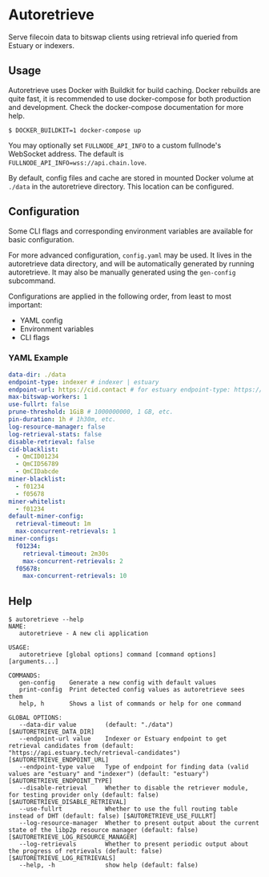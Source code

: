 # Autoretrieve

Serve filecoin data to bitswap clients using retrieval info queried from Estuary
or indexers.

## Usage

Autoretrieve uses Docker with Buildkit for build caching. Docker rebuilds are
quite fast, it is recommended to use docker-compose for both production and
development. Check the docker-compose documentation for more help.

```console
$ DOCKER_BUILDKIT=1 docker-compose up
```

You may optionally set `FULLNODE_API_INFO` to a custom fullnode's WebSocket
address. The default is `FULLNODE_API_INFO=wss://api.chain.love`.

By default, config files and cache are stored in mounted Docker volume at
`./data` in the autoretrieve directory. This location can be configured.


## Configuration

Some CLI flags and corresponding environment variables are available for basic configuration.

For more advanced configuration, `config.yaml` may be used. It lives in the autoretrieve data directory, and will be automatically generated by running autoretrieve. It may also be manually generated using the `gen-config` subcommand.

Configurations are applied in the following order, from least to most important:
- YAML config
- Environment variables
- CLI flags

### YAML Example

```yaml
data-dir: ./data
endpoint-type: indexer # indexer | estuary
endpoint-url: https://cid.contact # for estuary endpoint-type: https://api.estuary.tech/retrieval-candidates
max-bitswap-workers: 1
use-fullrt: false
prune-threshold: 1GiB # 1000000000, 1 GB, etc.
pin-duration: 1h # 1h30m, etc.
log-resource-manager: false
log-retrieval-stats: false
disable-retrieval: false
cid-blacklist:
  - QmCID01234
  - QmCID56789
  - QmCIDabcde
miner-blacklist:
  - f01234
  - f05678
miner-whitelist:
  - f01234
default-miner-config:
  retrieval-timeout: 1m
  max-concurrent-retrievals: 1
miner-configs:
  f01234:
    retrieval-timeout: 2m30s
    max-concurrent-retrievals: 2
  f05678:
    max-concurrent-retrievals: 10
```

## Help
```console
$ autoretrieve --help
NAME:
   autoretrieve - A new cli application

USAGE:
   autoretrieve [global options] command [command options] [arguments...]

COMMANDS:
   gen-config    Generate a new config with default values
   print-config  Print detected config values as autoretrieve sees them
   help, h       Shows a list of commands or help for one command

GLOBAL OPTIONS:
   --data-dir value        (default: "./data") [$AUTORETRIEVE_DATA_DIR]
   --endpoint-url value    Indexer or Estuary endpoint to get retrieval candidates from (default: "https://api.estuary.tech/retrieval-candidates") [$AUTORETRIEVE_ENDPOINT_URL]
   --endpoint-type value   Type of endpoint for finding data (valid values are "estuary" and "indexer") (default: "estuary") [$AUTORETRIEVE_ENDPOINT_TYPE]
   --disable-retrieval     Whether to disable the retriever module, for testing provider only (default: false) [$AUTORETRIEVE_DISABLE_RETRIEVAL]
   --use-fullrt            Whether to use the full routing table instead of DHT (default: false) [$AUTORETRIEVE_USE_FULLRT]
   --log-resource-manager  Whether to present output about the current state of the libp2p resource manager (default: false) [$AUTORETRIEVE_LOG_RESOURCE_MANAGER]
   --log-retrievals        Whether to present periodic output about the progress of retrievals (default: false) [$AUTORETRIEVE_LOG_RETRIEVALS]
   --help, -h              show help (default: false)
```

